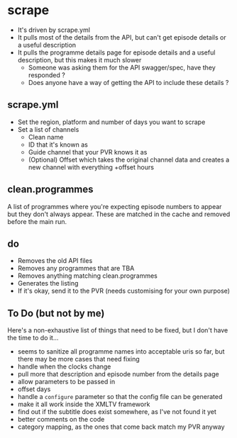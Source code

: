 # scrape

* It's driven by scrape.yml
* It pulls most of the details from the API, but can't get episode details or a useful description
* It pulls the programme details page for episode details and a useful description, but this makes it much slower
  * Someone was asking them for the API swagger/spec, have they responded ?
  * Does anyone have a way of getting the API to include these details ?

## scrape.yml
* Set the region, platform and number of days you want to scrape
* Set a list of channels
  * Clean name
  * ID that it's known as
  * Guide channel that your PVR knows it as
  * (Optional) Offset which takes the original channel data and creates a new channel with everything +offset hours
 
## clean.programmes
A list of programmes where you're expecting episode numbers to appear but they don't always appear. These are matched in the cache and removed before the main run.

## do
* Removes the old API files
* Removes any programmes that are TBA
* Removes anything matching clean.programmes
* Generates the listing
* If it's okay, send it to the PVR (needs customising for your own purpose)

## To Do (but not by me)
Here's a non-exhaustive list of things that need to be fixed, but I don't have the time to do it...
* seems to sanitize all programme names into acceptable uris so far, but there may be more cases that need fixing
* handle when the clocks change
* pull more that description and episode number from the details page
* allow parameters to be passed in
* offset days
* handle a `configure` parameter so that the config file can be generated
* make it all work inside the XMLTV framework
* find out if the subtitle does exist somewhere, as I've not found it yet
* better comments on the code
* category mapping, as the ones that come back match my PVR anyway
